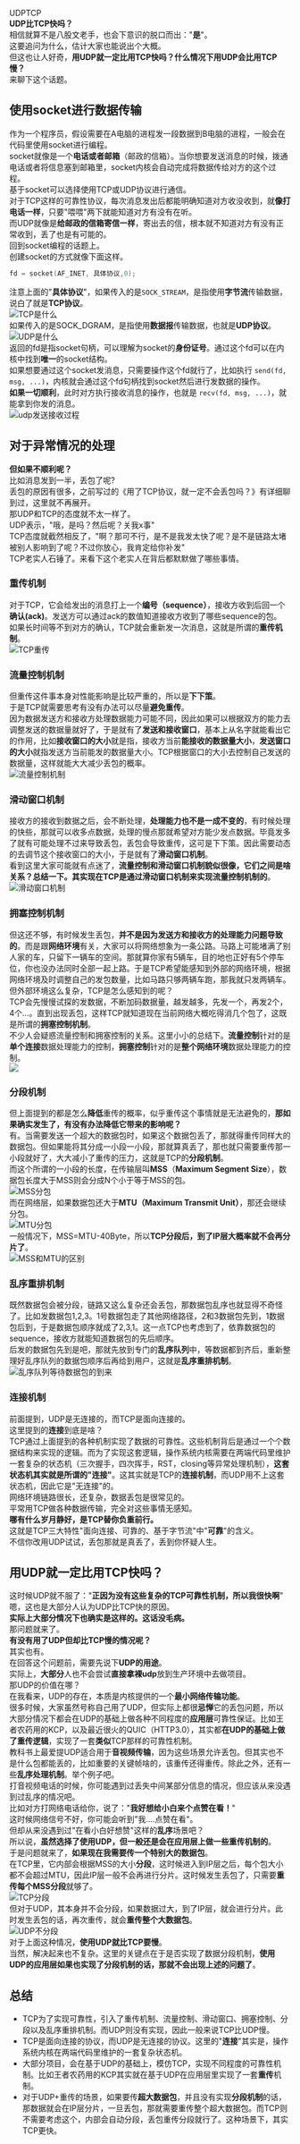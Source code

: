 UDPTCP<br />**UDP比TCP快吗？**<br />相信就算不是八股文老手，也会下意识的脱口而出："**是**"。<br />这要追问为什么，估计大家也能说出个大概。<br />但这也让人好奇，**用UDP就一定比用TCP快吗？什么情况下用UDP会比用TCP慢？**<br />来聊下这个话题。
<a name="ke7Au"></a>
## 使用socket进行数据传输
作为一个程序员，假设需要在A电脑的进程发一段数据到B电脑的进程，一般会在代码里使用socket进行编程。<br />socket就像是一个**电话或者邮箱**（邮政的信箱）。当你想要发送消息的时候，拨通电话或者将信息塞到邮箱里，socket内核会自动完成将数据传给对方的这个过程。<br />基于socket可以选择使用TCP或UDP协议进行通信。<br />对于TCP这样的可靠性协议，每次消息发出后都能明确知道对方收没收到，就**像打电话一样**，只要"喂喂"两下就能知道对方有没有在听。<br />而UDP就像是**给邮政的信箱寄信一样**，寄出去的信，根本就不知道对方有没有正常收到，丢了也是有可能的。<br />回到socket编程的话题上。<br />创建socket的方式就像下面这样。
```c
fd = socket(AF_INET, 具体协议,0);
```
注意上面的"**具体协议**"，如果传入的是`SOCK_STREAM`，是指使用**字节流**传输数据，说白了就是**TCP协议**。<br />![TCP是什么](https://cdn.nlark.com/yuque/0/2022/png/396745/1667719231494-513ca7c3-fe46-446c-a296-c8dfc0830fbc.png#averageHue=%23c2d5de&clientId=u27fb2028-33e3-4&from=paste&id=uc36f78b2&originHeight=540&originWidth=1080&originalType=url&ratio=1&rotation=0&showTitle=true&status=done&style=none&taskId=u4ff00083-acde-4b6d-82bc-bde8a867145&title=TCP%E6%98%AF%E4%BB%80%E4%B9%88 "TCP是什么")<br />如果传入的是SOCK_DGRAM，是指使用**数据报**传输数据，也就是**UDP协议**。<br />![UDP是什么](https://cdn.nlark.com/yuque/0/2022/png/396745/1667719231490-0959dd47-a825-4012-9cde-1bb7f5b84121.png#averageHue=%23c2d4de&clientId=u27fb2028-33e3-4&from=paste&id=u29ef0bdc&originHeight=540&originWidth=1080&originalType=url&ratio=1&rotation=0&showTitle=true&status=done&style=none&taskId=uf6d49d0d-626f-4f8e-acd0-6e07aeedbf5&title=UDP%E6%98%AF%E4%BB%80%E4%B9%88 "UDP是什么")<br />返回的fd是指socket句柄，可以理解为socket的**身份证号**。通过这个fd可以在内核中找到**唯一**的socket结构。<br />如果想要通过这个socket发消息，只需要操作这个fd就行了，比如执行 `send(fd, msg, ...)`，内核就会通过这个fd句柄找到socket然后进行发数据的操作。<br />**如果一切顺利**，此时对方执行接收消息的操作，也就是 `recv(fd, msg, ...)`，就能拿到你发的消息。<br />![udp发送接收过程](https://cdn.nlark.com/yuque/0/2022/gif/396745/1667719231572-930aab0f-5b68-4632-94d9-6a10c5dec425.gif#averageHue=%23eef4fc&clientId=u27fb2028-33e3-4&from=paste&id=u6e5f40cf&originHeight=607&originWidth=1079&originalType=url&ratio=1&rotation=0&showTitle=true&status=done&style=none&taskId=ue9b07c8d-43bf-4d74-a451-0afe0a6548b&title=udp%E5%8F%91%E9%80%81%E6%8E%A5%E6%94%B6%E8%BF%87%E7%A8%8B "udp发送接收过程")
<a name="dPV8j"></a>
## 对于异常情况的处理
**但如果不顺利呢？**<br />比如消息发到一半，丢包了呢?<br />丢包的原因有很多，之前写过的《用了TCP协议，就一定不会丢包吗？》有详细聊到过，这里就不再展开。<br />那UDP和TCP的态度就不太一样了。<br />UDP表示，"哦，是吗？然后呢？关我x事"<br />TCP态度就截然相反了，"啊？那可不行，是不是我发太快了呢？是不是链路太堵被别人影响到了呢？不过你放心，我肯定给你补发"<br />TCP老实人石锤了。来看下这个老实人在背后都默默做了哪些事情。
<a name="Y2uxn"></a>
### 重传机制
对于TCP，它会给发出的消息打上一个**编号（sequence）**，接收方收到后回一个**确认(ack)**。发送方可以通过ack的数值知道接收方收到了哪些sequence的包。<br />如果长时间等不到对方的确认，TCP就会重新发一次消息，这就是所谓的**重传机制**。<br />![TCP重传](https://cdn.nlark.com/yuque/0/2022/png/396745/1667719231496-e12ad0a6-1e60-4e67-8caf-537a5cc31899.png#averageHue=%23e0e8eb&clientId=u27fb2028-33e3-4&from=paste&id=u530b5376&originHeight=417&originWidth=1080&originalType=url&ratio=1&rotation=0&showTitle=true&status=done&style=none&taskId=u090da3fd-48e3-4857-9c7c-b224fc09e10&title=TCP%E9%87%8D%E4%BC%A0 "TCP重传")
<a name="NPkS5"></a>
### 流量控制机制
但重传这件事本身对性能影响是比较严重的，所以是**下下策**。<br />于是TCP就需要思考有没有办法可以尽量**避免重传**。<br />因为数据发送方和接收方处理数据能力可能不同，因此如果可以根据双方的能力去调整发送的数据量就好了，于是就有了**发送和接收窗口**，基本上从名字就能看出它的作用，比如**接收窗口的大小**就是指，接收方当前**能接收的数据量大小**，**发送窗口的大小**就指发送方当前能发的数据量大小。TCP根据窗口的大小去控制自己发送的数据量，这样就能大大减少丢包的概率。<br />![流量控制机制](https://cdn.nlark.com/yuque/0/2022/png/396745/1667719231897-123ba223-63c6-4cee-bcc2-06c2d6b1dad8.png#averageHue=%23dce6e8&clientId=u27fb2028-33e3-4&from=paste&id=u66051fb3&originHeight=417&originWidth=1080&originalType=url&ratio=1&rotation=0&showTitle=true&status=done&style=none&taskId=u77d90f5d-36eb-4ae8-ade7-369c35d1079&title=%E6%B5%81%E9%87%8F%E6%8E%A7%E5%88%B6%E6%9C%BA%E5%88%B6 "流量控制机制")
<a name="F3YF0"></a>
### 滑动窗口机制
接收方的接收到数据之后，会不断处理，**处理能力也不是一成不变的**，有时候处理的快些，那就可以收多点数据，处理的慢点那就希望对方能少发点数据。毕竟发多了就有可能处理不过来导致丢包，丢包会导致重传，这可是下下策。因此需要动态的去调节这个接收窗口的大小，于是就有了**滑动窗口机制**。<br />看到这里大家可能就有点迷了，**流量控制和滑动窗口机制貌似很像，它们之间是啥关系？**总结一下。其实现在TCP是**通过滑动窗口机制来实现流量控制机制的**。<br />![滑动窗口机制](https://cdn.nlark.com/yuque/0/2022/png/396745/1667719231971-46895de1-a856-41cf-8036-f5b23690f15c.png#averageHue=%23e2e9eb&clientId=u27fb2028-33e3-4&from=paste&id=u9f052fe9&originHeight=972&originWidth=1080&originalType=url&ratio=1&rotation=0&showTitle=true&status=done&style=none&taskId=u72e17a36-5950-48d7-a775-cbedb61624b&title=%E6%BB%91%E5%8A%A8%E7%AA%97%E5%8F%A3%E6%9C%BA%E5%88%B6 "滑动窗口机制")
<a name="hPljA"></a>
### 拥塞控制机制
但这还不够，有时候发生丢包，**并不是因为发送方和接收方的处理能力问题导致的**。而是跟**网络环境**有关，大家可以将网络想象为一条公路。马路上可能堵满了别人家的车，只留下一辆车的空间。那就算你家有5辆车，目的地也正好有5个停车位，你也没办法同时全部一起上路。于是TCP希望能感知到外部的网络环境，根据网络环境及时调整自己的发包数量，比如马路只够两辆车跑，那我就只发两辆车。但外部环境这么复杂，TCP是怎么感知到的呢？<br />TCP会先慢慢试探的发数据，不断加码数据量，越发越多，先发一个，再发2个，4个…。直到出现丢包，这样TCP就知道现在当前网络大概吃得消几个包了，这既是所谓的**拥塞控制机制**。<br />不少人会疑惑流量控制和拥塞控制的关系。这里小小的总结下。**流量控制**针对的是**单个连接**数据处理能力的控制，**拥塞控制**针对的是**整个网络环境**数据处理能力的控制。<br />![](https://cdn.nlark.com/yuque/0/2022/png/396745/1667719231943-583157e1-8d0e-45d5-93ab-8558980473d7.png#averageHue=%236ca3a9&clientId=u27fb2028-33e3-4&from=paste&id=u7a287e66&originHeight=324&originWidth=1080&originalType=url&ratio=1&rotation=0&showTitle=false&status=done&style=none&taskId=ud4a20191-d6e1-439d-9dd4-81993fa76ae&title=)
<a name="cbjuw"></a>
### 分段机制
但上面提到的都是怎么**降低**重传的概率，似乎重传这个事情就是无法避免的，**那如果确实发生了，有没有办法降低它带来的影响呢？**<br />有。当需要发送一个超大的数据包时，如果这个数据包丢了，那就得重传同样大的数据包。但如果能将其分成一小段一小段，那就算真丢了，那也就只需要重传那一小段就好了，大大减小了重传的压力，这就是TCP的**分段机制**。<br />而这个所谓的一小段的长度，在传输层叫**MSS**（**Maximum Segment Size**），数据包长度大于MSS则会分成N个小于等于MSS的包。<br />![MSS分包](https://cdn.nlark.com/yuque/0/2022/gif/396745/1667719232006-1aeb83b5-c58e-40e0-ae77-8d39542af384.gif#averageHue=%23ebf1fa&clientId=u27fb2028-33e3-4&from=paste&id=ud5849068&originHeight=607&originWidth=1079&originalType=url&ratio=1&rotation=0&showTitle=true&status=done&style=none&taskId=u07b288c9-9d9c-49df-b80f-0c36998bef2&title=MSS%E5%88%86%E5%8C%85 "MSS分包")<br />而在网络层，如果数据包还大于**MTU（Maximum Transmit Unit）**，那还会继续分包。<br />![MTU分包](https://cdn.nlark.com/yuque/0/2022/gif/396745/1667719232064-fef9403f-c700-4f48-9449-3293cf0bef32.gif#averageHue=%23ecf1fa&clientId=u27fb2028-33e3-4&from=paste&id=ubc25c33d&originHeight=607&originWidth=1079&originalType=url&ratio=1&rotation=0&showTitle=true&status=done&style=none&taskId=u53af5498-2236-417a-830b-fa3f3602c5b&title=MTU%E5%88%86%E5%8C%85 "MTU分包")<br />一般情况下，MSS=MTU-40Byte，所以**TCP分段后，到了IP层大概率就不会再分片了**。<br />![MSS和MTU的区别](https://cdn.nlark.com/yuque/0/2022/png/396745/1667719232249-93c9d337-b964-4305-892a-61ebced2b1da.png#averageHue=%23e8ebee&clientId=u27fb2028-33e3-4&from=paste&id=u75ad6c5a&originHeight=288&originWidth=1080&originalType=url&ratio=1&rotation=0&showTitle=true&status=done&style=none&taskId=u17391aa5-721e-4923-8e02-21c44a03d49&title=MSS%E5%92%8CMTU%E7%9A%84%E5%8C%BA%E5%88%AB "MSS和MTU的区别")
<a name="TlkRC"></a>
### 乱序重排机制
既然数据包会被分段，链路又这么复杂还会丢包，那数据包乱序也就显得不奇怪了。比如发数据包1,2,3。1号数据包走了其他网络路径，2和3数据包先到，1数据包后到，于是数据包顺序就成了2,3,1。这一点TCP也考虑到了，依靠数据包的sequence，接收方就能知道数据包的先后顺序。<br />后发的数据包先到是吧，那就先放到专门的**乱序队列**中，等数据都到齐后，重新整理好乱序队列的数据包顺序后再给到用户，这就是**乱序重排机制**。<br />![乱序队列等待数据包的到来](https://cdn.nlark.com/yuque/0/2022/png/396745/1667719232311-00a88c36-83a6-48b8-bf1f-316453daba5d.png#averageHue=%23e0e7e9&clientId=u27fb2028-33e3-4&from=paste&id=u343f1a70&originHeight=360&originWidth=1080&originalType=url&ratio=1&rotation=0&showTitle=true&status=done&style=none&taskId=u4c50097a-d355-4c18-a6a3-315274157f3&title=%E4%B9%B1%E5%BA%8F%E9%98%9F%E5%88%97%E7%AD%89%E5%BE%85%E6%95%B0%E6%8D%AE%E5%8C%85%E7%9A%84%E5%88%B0%E6%9D%A5 "乱序队列等待数据包的到来")
<a name="YcJuR"></a>
### 连接机制
前面提到，UDP是无连接的，而TCP是面向连接的。<br />这里提到的**连接**到底是啥？<br />TCP通过上面提到的各种机制实现了数据的可靠性。这些机制背后是通过一个个数据结构来实现的逻辑。而为了实现这套逻辑，操作系统内核需要在两端代码里维护一套复杂的状态机（三次握手，四次挥手，RST，closing等异常处理机制），**这套状态机其实就是所谓的"连接"**。这其实就是TCP的**连接机制**，而UDP用不上这套状态机，因此它是"无连接"的。<br />网络环境链路很长，还复杂，数据丢包是很常见的。<br />平常用TCP做各种数据传输，完全对这些事情无感知。<br />**哪有什么岁月静好，是TCP替你负重前行。**<br />这就是TCP三大特性"面向连接、可靠的、基于字节流"中"**可靠**"的含义。<br />不信你改用UDP试试，丢包那就是真丢了，丢到你怀疑人生。
<a name="c8oax"></a>
## 用UDP就一定比用TCP快吗？
这时候UDP就不服了："**正因为没有这些复杂的TCP可靠性机制，所以我很快啊**"<br />嗯，这也是大部分人认为UDP比TCP快的原因。<br />**实际上大部分情况下也确实是这样的。这话没毛病。**<br />那问题就来了。<br />**有没有用了UDP但却比TCP慢的情况呢？**<br />其实也有。<br />在回答这个问题前，需要先说下**UDP的用途**。<br />实际上，**大部分**人也不会尝试**直接拿裸udp**放到生产环境中去做项目。<br />那UDP的价值在哪？<br />在我看来，UDP的存在，本质是内核提供的一个**最小网络传输功能**。<br />很多时候，大家虽然号称自己用了UDP，但实际上都很**忌惮**它的丢包问题，所以大部分情况下都会在UDP的基础上做各种不同程度的**应用层**可靠性保证。比如王者农药用的KCP，以及最近很火的QUIC（HTTP3.0），其实都**在UDP的基础上做了重传逻辑**，实现了一套**类似**TCP那样的可靠性机制。<br />教科书上最爱提UDP适合用于**音视频传输**，因为这些场景允许丢包。但其实也不是什么包都能丢的，比如重要的关键帧啥的，该重传还得重传。除此之外，还有一些**乱序处理机制**。举个例子吧。<br />打音视频电话的时候，你可能遇到过丢失中间某部分信息的情况，但应该从来没遇到过乱序的情况吧。<br />比如对方打网络电话给你，说了："**我好想给小白来个点赞在看！**"<br />这时候网络信号不好，你可能会听到"我….点赞在看"。<br />但却从来没遇到过"在看小白好想赞"这样的**乱序**场景吧？<br />所以说，**虽然选择了使用UDP，但一般还是会在应用层上做一些重传机制的**。<br />于是问题就来了，**如果现在我需要传一个特别大的数据包**。<br />在TCP里，它内部会根据MSS的大小**分段**，这时候进入到IP层之后，每个包大小都不会超过MTU，因此IP层一般不会再进行分片。这时候发生丢包了，只需要**重传每个MSS分段**就够了。<br />![TCP分段](https://cdn.nlark.com/yuque/0/2022/gif/396745/1667719232326-c9384ed9-c6ca-46dd-b857-983010b2d772.gif#averageHue=%23eff4fb&clientId=u27fb2028-33e3-4&from=paste&id=u24e81cf2&originHeight=607&originWidth=1079&originalType=url&ratio=1&rotation=0&showTitle=true&status=done&style=none&taskId=ua1dd8887-88c4-42c8-9f37-cc341da9bcb&title=TCP%E5%88%86%E6%AE%B5 "TCP分段")<br />但对于UDP，其本身并不会分段，如果数据过大，到了IP层，就会进行分片。此时发生丢包的话，再次重传，就会**重传整个大数据包**。<br />![UDP不分段](https://cdn.nlark.com/yuque/0/2022/gif/396745/1667719232441-5369fe6d-d28b-4806-8566-3a59caf62055.gif#averageHue=%23eff4fb&clientId=u27fb2028-33e3-4&from=paste&id=uec20ee8c&originHeight=607&originWidth=1079&originalType=url&ratio=1&rotation=0&showTitle=true&status=done&style=none&taskId=u3529671c-4820-4bf8-b583-9e5a6776b57&title=UDP%E4%B8%8D%E5%88%86%E6%AE%B5 "UDP不分段")<br />对于上面这种情况，**使用UDP就比TCP要慢**。<br />当然，解决起来也不复杂。这里的关键点在于是否实现了数据分段机制，**使用UDP的应用层如果也实现了分段机制的话，那就不会出现上述的问题了**。
<a name="mlO8B"></a>
## 总结

- TCP为了实现可靠性，引入了重传机制、流量控制、滑动窗口、拥塞控制、分段以及乱序重排机制。而UDP则没有实现，因此一般来说TCP比UDP慢。
- TCP是面向连接的协议，而UDP是无连接的协议。这里的"**连接**"其实是，操作系统内核在两端代码里维护的一套复杂状态机。
- 大部分项目，会在基于UDP的基础上，模仿TCP，实现不同程度的可靠性机制。比如王者农药用的KCP其实就在基于UDP在应用层里实现了一套**重传**机制。
- 对于UDP+重传的场景，如果要传**超大数据包**，并且没有实现**分段机制**的话，那数据就会在IP层分片，一旦丢包，那就需要重传整个超大数据包。而TCP则不需要考虑这个，内部会自动分段，丢包重传分段就行了。这种场景下，其实TCP更快。
